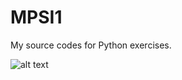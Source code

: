 # MPSI1

My source codes for Python exercises.

![alt text](https://github.com/Benjamin-Loison/MPSI1/TIPE/Prediction%20TIPE/example.jpg)
